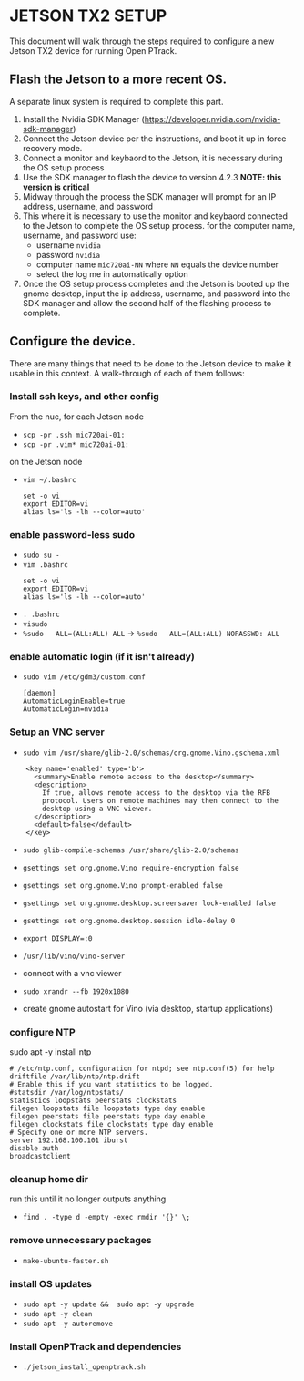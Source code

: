 # JETSON TX2 SETUP
This document will walk through the steps required to configure a new Jetson TX2
device for running Open PTrack.

## Flash the Jetson to a more recent OS. 
A separate linux system is required to complete this part. 
1. Install the Nvidia SDK Manager (https://developer.nvidia.com/nvidia-sdk-manager)
1. Connect the Jetson device per the instructions, and boot it up in force recovery mode.
1. Connect a monitor and keybaord to the Jetson, it is necessary during the OS setup process
1. Use the SDK manager to flash the device to version 4.2.3 **NOTE: this version is critical**
1. Midway through the process the SDK manager will prompt for an IP address, username, and password
1. This where it is necessary to use the monitor and keybaord connected to the Jetson to complete
the OS setup process. for the computer name, username, and password use: 
    * username `nvidia`
    * password `nvidia`
    * computer name `mic720ai-NN` where `NN` equals the device number
    * select the log me in automatically option
1. Once the OS setup process completes and the Jetson is booted up the gnome desktop,
input the ip address, username, and password into the SDK manager and allow the second
 half of the flashing process to complete. 
 
 ## Configure the device. 
 There are many things that need to be done to the Jetson device to make it usable in this
 context. A walk-through of each of them follows:
 
### Install ssh keys, and other config
From the nuc, for each Jetson node
* `scp -pr .ssh mic720ai-01:`
* `scp -pr .vim* mic720ai-01:`

on the Jetson node
* `vim ~/.bashrc`
    ```
    set -o vi
    export EDITOR=vi
    alias ls='ls -lh --color=auto'
    ```

### enable password-less sudo
* `sudo su -`
* `vim .bashrc`
    ```
    set -o vi
    export EDITOR=vi
    alias ls='ls -lh --color=auto'
    ```
* `. .bashrc`
* `visudo`
* `%sudo   ALL=(ALL:ALL) ALL` -> `%sudo   ALL=(ALL:ALL) NOPASSWD: ALL`

### enable automatic login (if it isn't already)
* `sudo vim /etc/gdm3/custom.conf`
    ```
    [daemon]
    AutomaticLoginEnable=true
    AutomaticLogin=nvidia
    ```
 
### Setup an VNC server
* `sudo vim /usr/share/glib-2.0/schemas/org.gnome.Vino.gschema.xml`
```$xml
    <key name='enabled' type='b'>
      <summary>Enable remote access to the desktop</summary>
      <description>
        If true, allows remote access to the desktop via the RFB
        protocol. Users on remote machines may then connect to the
        desktop using a VNC viewer.
      </description>
      <default>false</default>
    </key>
```
* `sudo glib-compile-schemas /usr/share/glib-2.0/schemas`
* `gsettings set org.gnome.Vino require-encryption false`
* `gsettings set org.gnome.Vino prompt-enabled false`
* `gsettings set org.gnome.desktop.screensaver lock-enabled false`
* `gsettings set org.gnome.desktop.session idle-delay 0`

* `export DISPLAY=:0`
* `/usr/lib/vino/vino-server`
* connect with a vnc viewer
* `sudo xrandr --fb 1920x1080`
* create gnome autostart for Vino (via desktop, startup applications)

### configure NTP
sudo apt -y install ntp
```
# /etc/ntp.conf, configuration for ntpd; see ntp.conf(5) for help
driftfile /var/lib/ntp/ntp.drift
# Enable this if you want statistics to be logged.
#statsdir /var/log/ntpstats/
statistics loopstats peerstats clockstats
filegen loopstats file loopstats type day enable
filegen peerstats file peerstats type day enable
filegen clockstats file clockstats type day enable
# Specify one or more NTP servers.
server 192.168.100.101 iburst
disable auth
broadcastclient
```

### cleanup home dir
run this until it no longer outputs anything
* `find . -type d -empty -exec rmdir '{}' \;`

### remove unnecessary packages
* `make-ubuntu-faster.sh`

### install OS updates
* `sudo apt -y update &&  sudo apt -y upgrade`
* `sudo apt -y clean`
* `sudo apt -y autoremove`

### Install OpenPTrack and dependencies
* `./jetson_install_openptrack.sh`

